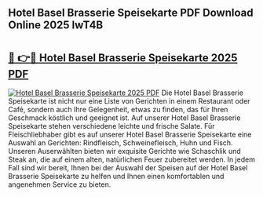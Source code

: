 ## Hotel Basel Brasserie Speisekarte PDF Download Online 2025 lwT4B

# <h2><a href="http://gc7mp3.nevu.top/?p=Hotel+Basel+Brasserie+Speisekarte">🔗 👉🔴 Hotel Basel Brasserie Speisekarte 2025 PDF</a></h2>

[![Hotel Basel Brasserie Speisekarte 2025 PDF](https://i.imgur.com/dBaPXMq.png)](http://gc7mp3.nevu.top/?p=Hotel+Basel+Brasserie+Speisekarte)
Die Hotel Basel Brasserie Speisekarte ist nicht nur eine Liste von Gerichten in einem Restaurant oder Café, sondern auch Ihre Gelegenheit, etwas zu finden, das für Ihren Geschmack köstlich und geeignet ist. Auf unserer Hotel Basel Brasserie Speisekarte stehen verschiedene leichte und frische Salate. Für Fleischliebhaber gibt es auf unserer Hotel Basel Brasserie Speisekarte eine Auswahl an Gerichten: Rindfleisch, Schweinefleisch, Huhn und Fisch. Unseren Auserwählten bieten wir exquisite Gerichte wie Schaschlik und Steak an, die auf einem alten, natürlichen Feuer zubereitet werden. In jedem Fall sind wir bereit, Ihnen bei der Auswahl der Speisen auf der Hotel Basel Brasserie Speisekarte zu helfen und Ihnen einen komfortablen und angenehmen Service zu bieten.
